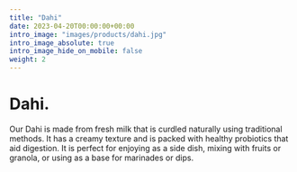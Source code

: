 ```yaml
---
title: "Dahi"
date: 2023-04-20T00:00:00+00:00
intro_image: "images/products/dahi.jpg"
intro_image_absolute: true
intro_image_hide_on_mobile: false
weight: 2
---
```


# Dahi.

Our Dahi is made from fresh milk that is curdled naturally using traditional methods. It has a creamy texture and is packed with healthy probiotics that aid digestion. It is perfect for enjoying as a side dish, mixing with fruits or granola, or using as a base for marinades or dips.
